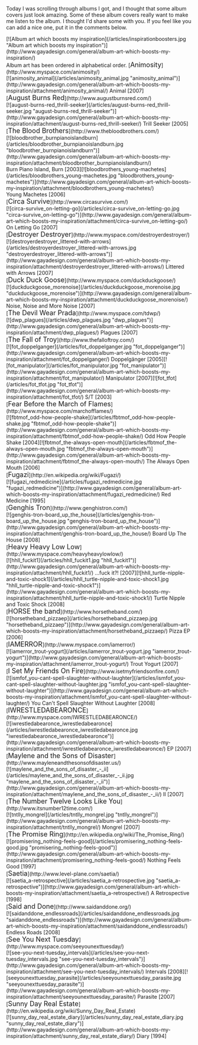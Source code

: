 Today I was scrolling through albums I got, and I thought that some album covers just look amazing. Some of these album covers really want to make me listen to the album. I thought I'd share some with you. If you feel like you can add a nice one, put it in the comments below.

<div class="border">[![Album art which boosts my inspiration](/articles/inspirationboosters.jpg "Album art which boosts my inspiration")](http://www.gayadesign.com/general/album-art-which-boosts-my-inspiration/)</div><span id="more-138"></span> Album art has been ordered in alphabetical order. [<span style="font-size: large;">Animosity</span>](http://www.myspace.com/animosity/)<div class="border">[![animosity_animal](/articles/animosity_animal.jpg "animosity_animal")](http://www.gayadesign.com/general/album-art-which-boosts-my-inspiration/attachment/animosity_animal/) Animal [2007]</div>[<span style="font-size: large;">August Burns Red</span>](http://www.augustburnsred.com/)<div class="border">[![august-burns-red_thrill-seeker](/articles/august-burns-red_thrill-seeker.jpg "august-burns-red_thrill-seeker")](http://www.gayadesign.com/general/album-art-which-boosts-my-inspiration/attachment/august-burns-red_thrill-seeker/) Trill Seeker [2005]</div>[<span style="font-size: large;">The Blood Brothers</span>](http://www.thebloodbrothers.com/)<div class="border">[![bloodbrother_burnpianoislandburn](/articles/bloodbrother_burnpianoislandburn.jpg "bloodbrother_burnpianoislandburn")](http://www.gayadesign.com/general/album-art-which-boosts-my-inspiration/attachment/bloodbrother_burnpianoislandburn/)</div><div class="border"></div><div class="border">Burn Piano Island, Burn [2003][![bloodbrothers_young-machetes](/articles/bloodbrothers_young-machetes.jpg "bloodbrothers_young-machetes")](http://www.gayadesign.com/general/album-art-which-boosts-my-inspiration/attachment/bloodbrothers_young-machetes/)</div><div class="border">Young Machetes [2006]</div>[<span style="font-size: large;">Circa Survive</span>](http://www.circasurvive.com/)<div class="border">[![circa-survive_on-letting-go](/articles/circa-survive_on-letting-go.jpg "circa-survive_on-letting-go")](http://www.gayadesign.com/general/album-art-which-boosts-my-inspiration/attachment/circa-survive_on-letting-go/) On Letting Go [2007]</div>[<span style="font-size: large;">Destroyer Destroyer</span>](http://www.myspace.com/destroyerdestroyer/)<div class="border">[![destroyerdestroyer_littered-with-arrows](/articles/destroyerdestroyer_littered-with-arrows.jpg "destroyerdestroyer_littered-with-arrows")](http://www.gayadesign.com/general/album-art-which-boosts-my-inspiration/attachment/destroyerdestroyer_littered-with-arrows/) Littered with Arrows [2007]</div>[<span style="font-size: large;">Duck Duck Goose</span>](http://www.myspace.com/duckduckgoose/)<div class="border">[![duckduckgoose_morenoise](/articles/duckduckgoose_morenoise.jpg "duckduckgoose_morenoise")](http://www.gayadesign.com/general/album-art-which-boosts-my-inspiration/attachment/duckduckgoose_morenoise/) Noise, Noise and More Noise [2007]</div>[<span style="font-size: large;">The Devil Wear Prada</span>](http://www.myspace.com/tdwp/)<div class="border">[![dwp_plagues](/articles/dwp_plagues.jpg "dwp_plagues")](http://www.gayadesign.com/general/album-art-which-boosts-my-inspiration/attachment/dwp_plagues/) Plagues [2007]</div>[<span style="font-size: large;">The Fall of Troy</span>](http://www.thefalloftroy.com/)<div class="border">[![fot_doppelganger](/articles/fot_doppelganger.jpg "fot_doppelganger")](http://www.gayadesign.com/general/album-art-which-boosts-my-inspiration/attachment/fot_doppelganger/) Doppelgänger [2005][![fot_manipulator](/articles/fot_manipulator.jpg "fot_manipulator")](http://www.gayadesign.com/general/album-art-which-boosts-my-inspiration/attachment/fot_manipulator/) Manipulator [2007][![fot_tfot](/articles/fot_tfot.jpg "fot_tfot")](http://www.gayadesign.com/general/album-art-which-boosts-my-inspiration/attachment/fot_tfot/) S/T [2003]</div>[<span style="font-size: large;">Fear Before the March of Flames</span>](http://www.myspace.com/marchofflames/)<div class="border">[![fbtmof_odd-how-people-shake](/articles/fbtmof_odd-how-people-shake.jpg "fbtmof_odd-how-people-shake")](http://www.gayadesign.com/general/album-art-which-boosts-my-inspiration/attachment/fbtmof_odd-how-people-shake/) Odd How People Shake [2004][![fbtmof_the-always-open-mouth](/articles/fbtmof_the-always-open-mouth.jpg "fbtmof_the-always-open-mouth")](http://www.gayadesign.com/general/album-art-which-boosts-my-inspiration/attachment/fbtmof_the-always-open-mouth/) The Always Open Mouth [2006]</div>[<span style="font-size: large;">Fugazi</span>](http://en.wikipedia.org/wiki/Fugazi/)<div class="border">[![fugazi_redmedicine](/articles/fugazi_redmedicine.jpg "fugazi_redmedicine")](http://www.gayadesign.com/general/album-art-which-boosts-my-inspiration/attachment/fugazi_redmedicine/) Red Medicine [1995]</div>[<span style="font-size: large;">Genghis Tron</span>](http://www.genghistron.com/)<div class="border">[![genghis-tron-board_up_the_house](/articles/genghis-tron-board_up_the_house.jpg "genghis-tron-board_up_the_house")](http://www.gayadesign.com/general/album-art-which-boosts-my-inspiration/attachment/genghis-tron-board_up_the_house/) Board Up The House [2008]</div>[<span style="font-size: large;">Heavy Heavy Low Low</span>](http://www.myspace.com/heavyheavylowlow/)<div class="border">[![hhll_fuckit1](/articles/hhll_fuckit1.jpg "hhll_fuckit1")](http://www.gayadesign.com/general/album-art-which-boosts-my-inspiration/attachment/hhll_fuckit1/) ...fuck it?! [2007][![hhll_turtle-nipple-and-toxic-shock1](/articles/hhll_turtle-nipple-and-toxic-shock1.jpg "hhll_turtle-nipple-and-toxic-shock1")](http://www.gayadesign.com/general/album-art-which-boosts-my-inspiration/attachment/hhll_turtle-nipple-and-toxic-shock1/) Turtle Nipple and Toxic Shock [2008]</div>[<span style="font-size: large;">HORSE the band</span>](http://www.horsetheband.com/)<div class="border">[![horsetheband_pizzaep](/articles/horsetheband_pizzaep.jpg "horsetheband_pizzaep")](http://www.gayadesign.com/general/album-art-which-boosts-my-inspiration/attachment/horsetheband_pizzaep/) Pizza EP [2006]</div>[<span style="font-size: large;">IAMERROR</span>](http://www.myspace.com/iamerror/)<div class="border">[![iamerror_trout-yogurt](/articles/iamerror_trout-yogurt.jpg "iamerror_trout-yogurt")](http://www.gayadesign.com/general/album-art-which-boosts-my-inspiration/attachment/iamerror_trout-yogurt/) Trout Yogurt [2007]</div>[<span style="font-size: large;">I Set My Friends On Fire</span>](http://www.isetmyfriendsonfire.com/)<div class="border">[![ismfof_you-cant-spell-slaughter-without-laughter](/articles/ismfof_you-cant-spell-slaughter-without-laughter.jpg "ismfof_you-cant-spell-slaughter-without-laughter")](http://www.gayadesign.com/general/album-art-which-boosts-my-inspiration/attachment/ismfof_you-cant-spell-slaughter-without-laughter/) You Can't Spell Slaughter Without Laughter [2008]</div>[<span style="font-size: large;">IWRESTLEDABEARONCE</span>](http://www.myspace.com/IWRESTLEDABEARONCE/)<div class="border">[![iwrestledabearonce_iwrestledabearonce](/articles/iwrestledabearonce_iwrestledabearonce.jpg "iwrestledabearonce_iwrestledabearonce")](http://www.gayadesign.com/general/album-art-which-boosts-my-inspiration/attachment/iwrestledabearonce_iwrestledabearonce/) EP [2007]</div>[<span style="font-size: large;">Maylene and the Sons of Disaster</span>](http://www.mayleneandthesonsofdisaster.us/)<div class="border">[![maylene_and_the_sons_of_disaster_-_ii](/articles/maylene_and_the_sons_of_disaster_-_ii.jpg "maylene_and_the_sons_of_disaster_-_ii")](http://www.gayadesign.com/general/album-art-which-boosts-my-inspiration/attachment/maylene_and_the_sons_of_disaster_-_ii/) II [2007]</div>[<span style="font-size: large;">The Number Twelve Looks Like You</span>](http://www.itsnumber12time.com/)<div class="border">[![tntlly_mongrel](/articles/tntlly_mongrel.jpg "tntlly_mongrel")](http://www.gayadesign.com/general/album-art-which-boosts-my-inspiration/attachment/tntlly_mongrel/) Mongrel [2007]</div>[<span style="font-size: large;">The Promise Ring</span>](http://en.wikipedia.org/wiki/The_Promise_Ring/)<div class="border">[![promisering_nothing-feels-good](/articles/promisering_nothing-feels-good.jpg "promisering_nothing-feels-good")](http://www.gayadesign.com/general/album-art-which-boosts-my-inspiration/attachment/promisering_nothing-feels-good/) Nothing Feels Good [1997]</div>[<span style="font-size: large;">Saetia</span>](http://www.level-plane.com/saetia/)<div class="border">[![saetia_a-retrospective](/articles/saetia_a-retrospective.jpg "saetia_a-retrospective")](http://www.gayadesign.com/general/album-art-which-boosts-my-inspiration/attachment/saetia_a-retrospective/) A Retrospective [1998]</div>[<span style="font-size: large;">Said and Done</span>](http://www.saidanddone.org/)<div class="border">[![saidanddone_endlessroads](/articles/saidanddone_endlessroads.jpg "saidanddone_endlessroads")](http://www.gayadesign.com/general/album-art-which-boosts-my-inspiration/attachment/saidanddone_endlessroads/) Endless Roads [2008]</div>[<span style="font-size: large;">See You Next Tuesday</span>](http://www.myspace.com/seeyounexttuesday/)<div class="border">[![see-you-next-tuesday_intervals](/articles/see-you-next-tuesday_intervals.jpg "see-you-next-tuesday_intervals")](http://www.gayadesign.com/general/album-art-which-boosts-my-inspiration/attachment/see-you-next-tuesday_intervals/) Intervals [2008][![seeyounexttuesday_parasite](/articles/seeyounexttuesday_parasite.jpg "seeyounexttuesday_parasite")](http://www.gayadesign.com/general/album-art-which-boosts-my-inspiration/attachment/seeyounexttuesday_parasite/) Parasite [2007]</div>[<span style="font-size: large;">Sunny Day Real Estate</span>](http://en.wikipedia.org/wiki/Sunny_Day_Real_Estate)<div class="border">[![sunny_day_real_estate_diary](/articles/sunny_day_real_estate_diary.jpg "sunny_day_real_estate_diary")](http://www.gayadesign.com/general/album-art-which-boosts-my-inspiration/attachment/sunny_day_real_estate_diary/) Diary [1994]</div>